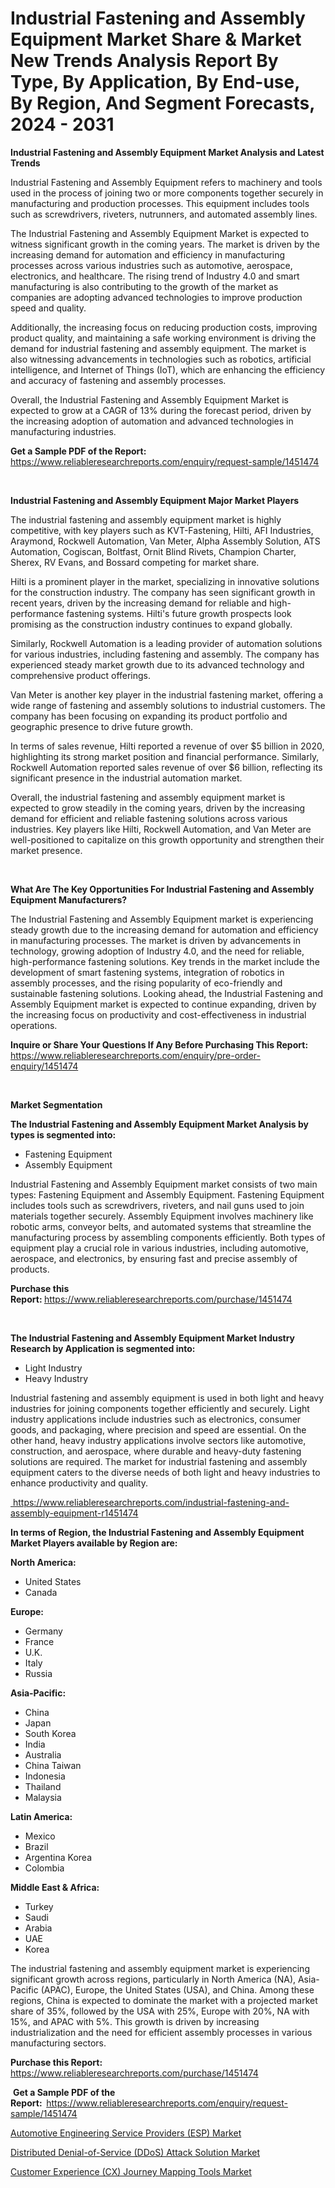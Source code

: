 <p><h1>Industrial Fastening and Assembly Equipment Market Share & Market New Trends Analysis Report By Type, By Application, By End-use, By Region, And Segment Forecasts, 2024 - 2031</h1></p><p><strong>Industrial Fastening and Assembly Equipment Market Analysis and Latest Trends</strong></p>
<p><p>Industrial Fastening and Assembly Equipment refers to machinery and tools used in the process of joining two or more components together securely in manufacturing and production processes. This equipment includes tools such as screwdrivers, riveters, nutrunners, and automated assembly lines.</p><p>The Industrial Fastening and Assembly Equipment Market is expected to witness significant growth in the coming years. The market is driven by the increasing demand for automation and efficiency in manufacturing processes across various industries such as automotive, aerospace, electronics, and healthcare. The rising trend of Industry 4.0 and smart manufacturing is also contributing to the growth of the market as companies are adopting advanced technologies to improve production speed and quality.</p><p>Additionally, the increasing focus on reducing production costs, improving product quality, and maintaining a safe working environment is driving the demand for industrial fastening and assembly equipment. The market is also witnessing advancements in technologies such as robotics, artificial intelligence, and Internet of Things (IoT), which are enhancing the efficiency and accuracy of fastening and assembly processes.</p><p>Overall, the Industrial Fastening and Assembly Equipment Market is expected to grow at a CAGR of 13% during the forecast period, driven by the increasing adoption of automation and advanced technologies in manufacturing industries.</p></p>
<p><strong>Get a Sample PDF of the Report:&nbsp;</strong> <a href="https://www.reliableresearchreports.com/enquiry/request-sample/1451474">https://www.reliableresearchreports.com/enquiry/request-sample/1451474</a></p>
<p>&nbsp;</p>
<p><strong>Industrial Fastening and Assembly Equipment Major Market Players</strong></p>
<p><p>The industrial fastening and assembly equipment market is highly competitive, with key players such as KVT-Fastening, Hilti, AFI Industries, Araymond, Rockwell Automation, Van Meter, Alpha Assembly Solution, ATS Automation, Cogiscan, Boltfast, Ornit Blind Rivets, Champion Charter, Sherex, RV Evans, and Bossard competing for market share.</p><p>Hilti is a prominent player in the market, specializing in innovative solutions for the construction industry. The company has seen significant growth in recent years, driven by the increasing demand for reliable and high-performance fastening systems. Hilti's future growth prospects look promising as the construction industry continues to expand globally.</p><p>Similarly, Rockwell Automation is a leading provider of automation solutions for various industries, including fastening and assembly. The company has experienced steady market growth due to its advanced technology and comprehensive product offerings.</p><p>Van Meter is another key player in the industrial fastening market, offering a wide range of fastening and assembly solutions to industrial customers. The company has been focusing on expanding its product portfolio and geographic presence to drive future growth.</p><p>In terms of sales revenue, Hilti reported a revenue of over $5 billion in 2020, highlighting its strong market position and financial performance. Similarly, Rockwell Automation reported sales revenue of over $6 billion, reflecting its significant presence in the industrial automation market.</p><p>Overall, the industrial fastening and assembly equipment market is expected to grow steadily in the coming years, driven by the increasing demand for efficient and reliable fastening solutions across various industries. Key players like Hilti, Rockwell Automation, and Van Meter are well-positioned to capitalize on this growth opportunity and strengthen their market presence.</p></p>
<p>&nbsp;</p>
<p><strong>What Are The Key Opportunities For Industrial Fastening and Assembly Equipment Manufacturers?</strong></p>
<p><p>The Industrial Fastening and Assembly Equipment market is experiencing steady growth due to the increasing demand for automation and efficiency in manufacturing processes. The market is driven by advancements in technology, growing adoption of Industry 4.0, and the need for reliable, high-performance fastening solutions. Key trends in the market include the development of smart fastening systems, integration of robotics in assembly processes, and the rising popularity of eco-friendly and sustainable fastening solutions. Looking ahead, the Industrial Fastening and Assembly Equipment market is expected to continue expanding, driven by the increasing focus on productivity and cost-effectiveness in industrial operations.</p></p>
<p><strong>Inquire or Share Your Questions If Any Before Purchasing This Report:</strong> <a href="https://www.reliableresearchreports.com/enquiry/pre-order-enquiry/1451474">https://www.reliableresearchreports.com/enquiry/pre-order-enquiry/1451474</a></p>
<p>&nbsp;</p>
<p><strong>Market Segmentation</strong></p>
<p><strong>The Industrial Fastening and Assembly Equipment Market Analysis by types is segmented into:</strong></p>
<p><ul><li>Fastening Equipment</li><li>Assembly Equipment</li></ul></p>
<p><p>Industrial Fastening and Assembly Equipment market consists of two main types: Fastening Equipment and Assembly Equipment. Fastening Equipment includes tools such as screwdrivers, riveters, and nail guns used to join materials together securely. Assembly Equipment involves machinery like robotic arms, conveyor belts, and automated systems that streamline the manufacturing process by assembling components efficiently. Both types of equipment play a crucial role in various industries, including automotive, aerospace, and electronics, by ensuring fast and precise assembly of products.</p></p>
<p><strong>Purchase this Report:&nbsp;</strong><a href="https://www.reliableresearchreports.com/purchase/1451474">https://www.reliableresearchreports.com/purchase/1451474</a></p>
<p>&nbsp;</p>
<p><strong>The Industrial Fastening and Assembly Equipment Market Industry Research by Application is segmented into:</strong></p>
<p><ul><li>Light Industry</li><li>Heavy Industry</li></ul></p>
<p><p>Industrial fastening and assembly equipment is used in both light and heavy industries for joining components together efficiently and securely. Light industry applications include industries such as electronics, consumer goods, and packaging, where precision and speed are essential. On the other hand, heavy industry applications involve sectors like automotive, construction, and aerospace, where durable and heavy-duty fastening solutions are required. The market for industrial fastening and assembly equipment caters to the diverse needs of both light and heavy industries to enhance productivity and quality.</p></p>
<p><a href="https://www.reliableresearchreports.com/industrial-fastening-and-assembly-equipment-r1451474">&nbsp;https://www.reliableresearchreports.com/industrial-fastening-and-assembly-equipment-r1451474</a></p>
<p><strong>In terms of Region, the Industrial Fastening and Assembly Equipment Market Players available by Region are:</strong></p>
<p>
    <p> <strong> North America: </strong>
        <ul>
            <li>United States</li>
            <li>Canada</li>
        </ul>
        </p> 
    <p> <strong> Europe: </strong>
        <ul>
            <li>Germany</li>
            <li>France</li>
            <li>U.K.</li>
            <li>Italy</li>
            <li>Russia</li>
        </ul>
        </p> 
    <p> <strong> Asia-Pacific: </strong>
        <ul>
            <li>China</li>
            <li>Japan</li>
            <li>South Korea</li>
            <li>India</li>
            <li>Australia</li>
            <li>China Taiwan</li>
            <li>Indonesia</li>
            <li>Thailand</li>
            <li>Malaysia</li>
        </ul>
        </p> 
    <p> <strong> Latin America: </strong>
        <ul>
            <li>Mexico</li>
            <li>Brazil</li>
            <li>Argentina Korea</li>
            <li>Colombia</li>
        </ul>
        </p> 
    <p> <strong> Middle East & Africa: </strong>
        <ul>
            <li>Turkey</li>
            <li>Saudi</li>
            <li>Arabia</li>
            <li>UAE</li>
            <li>Korea</li>
        </ul>
    </p>
    </p>
<p><p>The industrial fastening and assembly equipment market is experiencing significant growth across regions, particularly in North America (NA), Asia-Pacific (APAC), Europe, the United States (USA), and China. Among these regions, China is expected to dominate the market with a projected market share of 35%, followed by the USA with 25%, Europe with 20%, NA with 15%, and APAC with 5%. This growth is driven by increasing industrialization and the need for efficient assembly processes in various manufacturing sectors.</p></p>
<p><strong>Purchase this Report: </strong><a href="https://www.reliableresearchreports.com/purchase/1451474">https://www.reliableresearchreports.com/purchase/1451474</a></p>
<p>&nbsp;<strong>Get a Sample PDF of the Report:&nbsp;&nbsp;</strong><a href="https://www.reliableresearchreports.com/enquiry/request-sample/1451474">https://www.reliableresearchreports.com/enquiry/request-sample/1451474</a></p>
<p><strong></strong></p>
<p><p><a href="https://github.com/salfordkingie/Market-Research-Report-List-1/blob/main/automotive-engineering-service-providers-esp-market.md">Automotive Engineering Service Providers (ESP) Market</a></p><p><a href="https://github.com/julian6Skinner/Market-Research-Report-List-1/blob/main/distributed-denial-of-service-ddos-attack-solution-market.md">Distributed Denial-of-Service (DDoS) Attack Solution Market</a></p><p><a href="https://github.com/mdmasty/Market-Research-Report-List-1/blob/main/customer-experience-cx-journey-mapping-tools-market.md">Customer Experience (CX) Journey Mapping Tools Market</a></p></p>